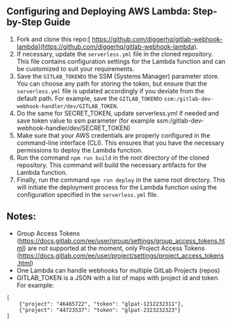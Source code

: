 ## Configuring and Deploying AWS Lambda: Step-by-Step Guide 


1. Fork and clone this repo:[ https://github.com/diggerhq/gitlab-webhook-lambda](https://github.com/diggerhq/gitlab-webhook-lambda).
2. If necessary, update the `serverless.yml` file in the cloned repository. This file contains configuration settings for the Lambda function and can be customized to suit your requirements.
3. Save the `GITLAB_TOKEN`to the SSM (Systems Manager) parameter store. You can choose any path for storing the token, but ensure that the `serverless.yml` file is updated accordingly if you deviate from the default path. For example, save the `GITLAB_TOKEN`to `ssm:/gitlab-dev-webhook-handler/dev/GITLAB_TOKEN`.
4. Do the same for SECRET_TOKEN, update serverless.yml if needed and save token value to ssm parameter (for example ssm:/gitlab-dev-webhook-handler/dev/SECRET_TOKEN)
5. Make sure that your AWS credentials are properly configured in the command-line interface (CLI). This ensures that you have the necessary permissions to deploy the Lambda function.
6. Run the command `npm run build` in the root directory of the cloned repository. This command will build the necessary artifacts for the Lambda function.
7. Finally, run the command `npm run deploy` in the same root directory. This will initiate the deployment process for the Lambda function using the configuration specified in the `serverless.yml` file.

## Notes:

- Group Access Tokens (https://docs.gitlab.com/ee/user/group/settings/group_access_tokens.html) are not supported at the moment, only Project Access Tokens (https://docs.gitlab.com/ee/user/project/settings/project_access_tokens.html)
- One Lambda can handle webhooks for multiple GitLab Projects (repos)
- GITLAB_TOKEN is a JSON with a list of maps with project id and token. For example: 
```
[
    {"project": "46465722", "token": "glpat-1212232311"}, 
    {"project": "44723537": "token": "glpat-2323232323"}
]
```